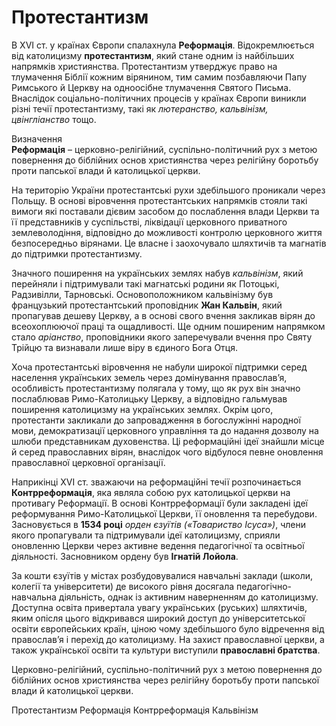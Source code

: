# Протестантизм

В ХVI ст. у  країнах Європи спалахнула **Реформація**. Відокремлюється від католицизму **протестантизм**, який стане одним із найбільших напрямків християнства. Протестантизм утверджує право на тлумачення Біблії кожним вірянином, тим самим позбавляючи Папу Римського й Церкву на одноосібне тлумачення Святого Письма. Внаслідок соціально-політичних процесів у країнах Європи виникли різні течії протестантизму, такі як *лютеранство, кальвінізм, цвінгліанство* тощо. 

<div class="eoz-wrap">
<span class="eoz">Визначення</span>
<div class="eoz-text">
<b>Реформація</b> – церковно-релігійний, суспільно-політичний рух з метою повернення до біблійних основ християнства через релігійну боротьбу проти папської влади й католицької церкви.
</div>
</div>

На територію України протестантські рухи здебільшого проникали через Польщу. В основі віровчення протестантських напрямків стояли такі вимоги які поставали дієвим засобом до послаблення влади Церкви та її представників у суспільстві, ліквідації церковного приватного землеволодіння, відповідно до можливості контролю церковного життя безпосередньо вірянами. Це власне і заохочувало шляхтичів та магнатів до підтримки протестантизму. 

Значного поширення на українських землях набув *кальвінізм*, який перейняли і підтримували такі магнатські родини як Потоцькі, Радзивілли, Тарновські. Основоположником кальвінізму був французький протестантський проповідник **Жан Кальвін**, який пропагував дешеву Церкву, а в основі свого вчення закликав вірян до всеохоплюючої праці та ощадливості. Ще одним поширеним напрямком стало *аріанство*, проповідники якого заперечували вчення про Святу Трійцю та визнавали лише віру в єдиного Бога Отця.

Хоча протестантські віровчення не набули широкої підтримки серед населення українських земель через домінування православ’я, особливість протестантизму полягала у тому, що як рух він значно послаблював Римо-Католицьку Церкву, а відповідно гальмував поширення католицизму на українських землях. Окрім цого, протестанти закликали до запровадження в богослужінні народної мови, демократизації церковного управління та до надання дозволу на шлюби представникам  духовенства. Ці реформаційні ідеї знайшли місце й серед православних вірян, внаслідок чого відбулося певне оновлення православної церковної організації. 

Наприкінці XVI ст. зважаючи на реформаційні течії розпочинається **Контрреформація**, яка являла собою рух католицької церкви на противагу Реформації. В основі Контрреформації були закладені ідеї реформування Римо-Католицької Церкви, її оновлення та перебудови. Засновується в **1534 році** *орден єзуїтів («Товариство Ісуса»)*, члени якого пропагували та підтримували ідеї католицизму, сприяли оновленню Церкви через активне ведення педагогічної та освітньої діяльності. Засновником ордену був **Ігнатій Лойола**. 

За кошти єзуїтів у містах розбудовувалися навчальні заклади (школи, колегії та університети) де високого рівня досягала педагогічно-навчальна діяльність, однак із активним наверненням до католицизму. Доступна освіта привертала увагу українських (руських) шляхтичів, яким опісля цього відкривався широкий доступ до університетської освіти європейських країн, ціною чому здебільшого було відречення від православ’я і перехід до католицизму. На захист православної церкви, а також української освіти та культури виступили **православні братства**. 

<quiz>
<question>
  <p>Церковно-релігійний, суспільно-політичний рух з метою повернення до біблійних основ християнства через релігійну боротьбу проти папської влади й католицької церкви.</p>
        <answer>Протестантизм</answer>
  <answer correct>Реформація</answer>
        <answer>Контрреформація</answer>
  <answer>Кальвінізм</answer>
</question>
</quiz>